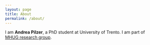 ```yaml
---
layout: page
title: About
permalink: /about/
---
```


I am **Andrea Pilzer**, a PhD student at University of Trento. I am part of [MHUG research group](http://mhug.disi.unitn.it/).  

<!--
You can find the source code for the Jekyll new theme at:
{% include icon-github.html username="jekyll" %} /
[minima](https://github.com/jekyll/minima)

You can find the source code for Jekyll at
{% include icon-github.html username="jekyll" %} /
[jekyll](https://github.com/jekyll/jekyll)
-->
